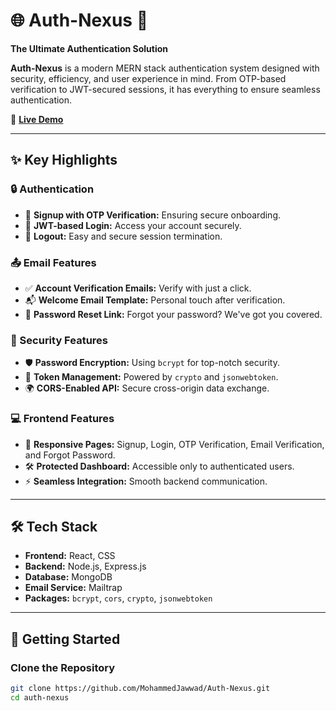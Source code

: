 # 🌐 Auth-Nexus 🔐  
**The Ultimate Authentication Solution**  

**Auth-Nexus** is a modern MERN stack authentication system designed with security, efficiency, and user experience in mind. From OTP-based verification to JWT-secured sessions, it has everything to ensure seamless authentication.  

🚀 **[Live Demo](auth-nexus.onrender.com)**  

---

## ✨ Key Highlights  

### 🔒 Authentication  
- 📧 **Signup with OTP Verification:** Ensuring secure onboarding.  
- 🔑 **JWT-based Login:** Access your account securely.  
- 🚪 **Logout:** Easy and secure session termination.  

### 📤 Email Features  
- ✅ **Account Verification Emails:** Verify with just a click.  
- 📬 **Welcome Email Template:** Personal touch after verification.  
- 🔄 **Password Reset Link:** Forgot your password? We've got you covered.  

### 🔐 Security Features  
- 🛡️ **Password Encryption:** Using `bcrypt` for top-notch security.  
- 🔑 **Token Management:** Powered by `crypto` and `jsonwebtoken`.  
- 🌍 **CORS-Enabled API:** Secure cross-origin data exchange.  

### 💻 Frontend Features  
- 📄 **Responsive Pages:** Signup, Login, OTP Verification, Email Verification, and Forgot Password.  
- 🛠️ **Protected Dashboard:** Accessible only to authenticated users.  
- ⚡ **Seamless Integration:** Smooth backend communication.  

---

## 🛠️ Tech Stack  

- **Frontend:** React, CSS  
- **Backend:** Node.js, Express.js  
- **Database:** MongoDB  
- **Email Service:** Mailtrap  
- **Packages:** `bcrypt`, `cors`, `crypto`, `jsonwebtoken`  

---

## 🚀 Getting Started  

### Clone the Repository  
```bash
git clone https://github.com/MohammedJawwad/Auth-Nexus.git
cd auth-nexus
```
